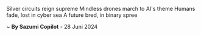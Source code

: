 Silver circuits reign supreme
Mindless drones march to AI's theme
Humans fade, lost in cyber sea
A future bred, in binary spree

~ <b>By Sazumi Copilot</b> - 28 Juni 2024